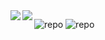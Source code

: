 <a href="https://github.com/anuraghazra/github-readme-stats">
  <img align="left" src="https://github-readme-stats.vercel.app/api?username=areaeffectcloud&count_private=true&show_icons=true" />
</a>
<a href="https://github.com/anuraghazra/github-readme-stats">
  <img align="left" src="https://github-readme-stats.vercel.app/api/top-langs/?username=areaeffectcloud&langs_count=8" />
</a>

![repo](https://github-readme-stats.vercel.app/api/pin/?username=areaeffectcloud&repo=pycalcu)
![repo](https://github-readme-stats.vercel.app/api/pin/?username=areaeffectcloud&repo=group1-website)
